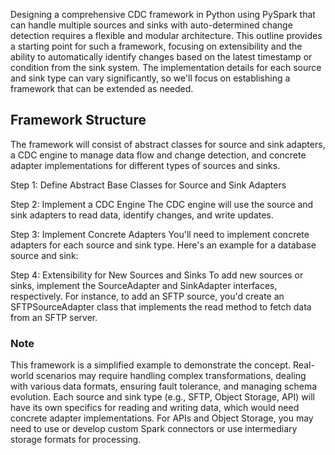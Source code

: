 Designing a comprehensive CDC framework in Python using PySpark that can handle multiple sources and sinks with auto-determined change detection requires a flexible and modular architecture. This outline provides a starting point for such a framework, focusing on extensibility and the ability to automatically identify changes based on the latest timestamp or condition from the sink system. The implementation details for each source and sink type can vary significantly, so we'll focus on establishing a framework that can be extended as needed.

## Framework Structure
The framework will consist of abstract classes for source and sink adapters, a CDC engine to manage data flow and change detection, and concrete adapter implementations for different types of sources and sinks.


Step 1: Define Abstract Base Classes for Source and Sink Adapters

Step 2: Implement a CDC Engine
The CDC engine will use the source and sink adapters to read data, identify changes, and write updates.

Step 3: Implement Concrete Adapters
You'll need to implement concrete adapters for each source and sink type. Here's an example for a database source and sink:



Step 4: Extensibility for New Sources and Sinks
To add new sources or sinks, implement the SourceAdapter and SinkAdapter interfaces, respectively. For instance, to add an SFTP source, you'd create an SFTPSourceAdapter class that implements the read method to fetch data from an SFTP server.


### Note
This framework is a simplified example to demonstrate the concept. Real-world scenarios may require handling complex transformations, dealing with various data formats, ensuring fault tolerance, and managing schema evolution. Each source and sink type (e.g., SFTP, Object Storage, API) will have its own specifics for reading and writing data, which would need concrete adapter implementations. For APIs and Object Storage, you may need to use or develop custom Spark connectors or use intermediary storage formats for processing.